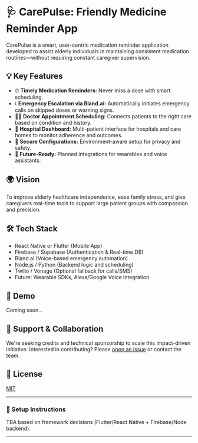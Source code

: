 # 🩺 CarePulse: Friendly Medicine Reminder App

CarePulse is a smart, user-centric medication reminder application developed to assist elderly individuals in maintaining consistent medication routines—without requiring constant caregiver supervision.

## 💡 Key Features
- ⏰ **Timely Medication Reminders:** Never miss a dose with smart scheduling.
- 📞 **Emergency Escalation via Bland.ai:** Automatically initiates emergency calls on skipped doses or warning signs.
- 👨‍⚕️ **Doctor Appointment Scheduling:** Connects patients to the right care based on condition and history.
- 🏥 **Hospital Dashboard:** Multi-patient interface for hospitals and care homes to monitor adherence and outcomes.
- 🔐 **Secure Configurations:** Environment-aware setup for privacy and safety.
- 📱 **Future-Ready:** Planned integrations for wearables and voice assistants.

## 🌍 Vision
To improve elderly healthcare independence, ease family stress, and give caregivers real-time tools to support large patient groups with compassion and precision.

## 🛠 Tech Stack
- React Native or Flutter (Mobile App)
- Firebase / Supabase (Authentication & Real-time DB)
- Bland.ai (Voice-based emergency automation)
- Node.js / Python (Backend logic and scheduling)
- Twilio / Vonage (Optional fallback for calls/SMS)
- Future: Wearable SDKs, Alexa/Google Voice integration

## 🧪 Demo
Coming soon...

## 🤝 Support & Collaboration
We're seeking credits and technical sponsorship to scale this impact-driven initiative. Interested in contributing? Please [open an issue](#) or contact the team.

## 📄 License
[MIT](LICENSE)

---

### 🔧 Setup Instructions
TBA based on framework decisions (Flutter/React Native + Firebase/Node backend).

---

